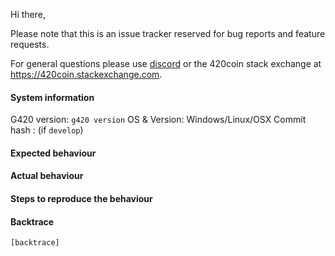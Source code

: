Hi there,

Please note that this is an issue tracker reserved for bug reports and feature requests.

For general questions please use [discord](https://discord.gg/nthXNEv) or the 420coin stack exchange at https://420coin.stackexchange.com.

#### System information

G420 version: `g420 version`
OS & Version: Windows/Linux/OSX
Commit hash : (if `develop`)

#### Expected behaviour


#### Actual behaviour


#### Steps to reproduce the behaviour


#### Backtrace

````
[backtrace]
````
